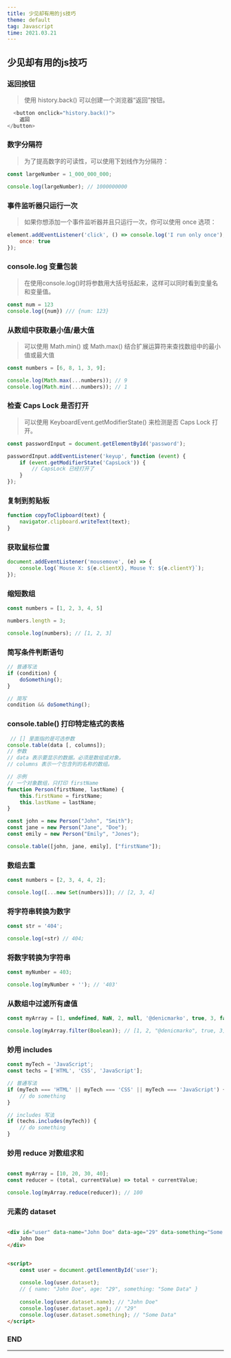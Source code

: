 ```yaml
---
title: 少见却有用的js技巧
theme: default
tag: Javascript
time: 2021.03.21
---
```

## 少见却有用的js技巧

### 返回按钮

> 使用 history.back() 可以创建一个浏览器“返回”按钮。

```js
  <button onclick="history.back()">
    返回
</button>     
```

### 数字分隔符

> 为了提高数字的可读性，可以使用下划线作为分隔符：

```js
const largeNumber = 1_000_000_000;

console.log(largeNumber); // 1000000000
```

### 事件监听器只运行一次

> 如果你想添加一个事件监听器并且只运行一次，你可以使用 once 选项：

```js
element.addEventListener('click', () => console.log('I run only once'), {
    once: true
});  
```

### console.log 变量包装

> 在使用console.log()时将参数用大括号括起来，这样可以同时看到变量名和变量值。

```js
const num = 123  
console.log({num}) /// {num: 123}

```

### 从数组中获取最小值/最大值

> 可以使用 Math.min() 或 Math.max() 结合扩展运算符来查找数组中的最小值或最大值

```js
const numbers = [6, 8, 1, 3, 9];

console.log(Math.max(...numbers)); // 9
console.log(Math.min(...numbers)); // 1    
```

### 检查 Caps Lock 是否打开

> 可以使用 KeyboardEvent.getModifierState() 来检测是否 Caps Lock 打开。

```js
const passwordInput = document.getElementById('password');

passwordInput.addEventListener('keyup', function (event) {
    if (event.getModifierState('CapsLock')) {
        // CapsLock 已经打开了
    }
});  
```

### 复制到剪贴板

```js
function copyToClipboard(text) {
    navigator.clipboard.writeText(text);
}   
```

### 获取鼠标位置

```js
document.addEventListener('mousemove', (e) => {
    console.log(`Mouse X: ${e.clientX}, Mouse Y: ${e.clientY}`);
});  
```

### 缩短数组

```js
const numbers = [1, 2, 3, 4, 5]

numbers.length = 3;

console.log(numbers); // [1, 2, 3] 
```

### 简写条件判断语句

```js
// 普通写法
if (condition) {
    doSomething();
}

// 简写
condition && doSomething(); 
```

### console.table() 打印特定格式的表格

```js
 // [] 里面指的是可选参数
console.table(data [, columns]);
// 参数
// data 表示要显示的数据。必须是数组或对象。
// columns 表示一个包含列的名称的数组。

// 示例
// 一个对象数组，只打印 firstName
function Person(firstName, lastName) {
    this.firstName = firstName;
    this.lastName = lastName;
}

const john = new Person("John", "Smith");
const jane = new Person("Jane", "Doe");
const emily = new Person("Emily", "Jones");

console.table([john, jane, emily], ["firstName"]);
```

### 数组去重

```js
const numbers = [2, 3, 4, 4, 2];

console.log([...new Set(numbers)]); // [2, 3, 4]     
```

### 将字符串转换为数字

```js
const str = '404';

console.log(+str) // 404;        
```

### 将数字转换为字符串

```js
const myNumber = 403;

console.log(myNumber + ''); // '403'  
```

### 从数组中过滤所有虚值

```js
const myArray = [1, undefined, NaN, 2, null, '@denicmarko', true, 3, false];

console.log(myArray.filter(Boolean)); // [1, 2, "@denicmarko", true, 3]  
```

### 妙用 includes

```js
const myTech = 'JavaScript';
const techs = ['HTML', 'CSS', 'JavaScript'];

// 普通写法
if (myTech === 'HTML' || myTech === 'CSS' || myTech === 'JavaScript') {
    // do something
}

// includes 写法
if (techs.includes(myTech)) {
    // do something 
}    
```

### 妙用 reduce 对数组求和

```js

const myArray = [10, 20, 30, 40];
const reducer = (total, currentValue) => total + currentValue;

console.log(myArray.reduce(reducer)); // 100     
```

### 元素的 dataset

``` html

<div id="user" data-name="John Doe" data-age="29" data-something="Some Data">
    John Doe
</div>


<script>
    const user = document.getElementById('user');
  
    console.log(user.dataset); 
    // { name: "John Doe", age: "29", something: "Some Data" }
  
    console.log(user.dataset.name); // "John Doe"
    console.log(user.dataset.age); // "29"
    console.log(user.dataset.something); // "Some Data"
</script>    

```

### END

---
